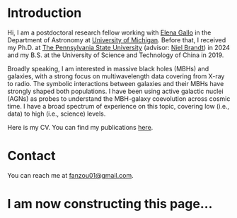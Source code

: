 # Introduction

Hi, I am a postdoctoral research fellow working with [Elena Gallo](https://public.websites.umich.edu/~egallo/index.html) in the Department of Astronomy at [University of Michigan](https://lsa.umich.edu/astro). Before that, I received my Ph.D. at [The Pennsylvania State University](https://science.psu.edu/astro) (advisor: [Niel Brandt](https://personal.science.psu.edu/wnb3/)) in 2024 and my B.S. at the University of Science and Technology of China in 2019.

Broadly speaking, I am interested in massive black holes (MBHs) and galaxies, with a strong focus on multiwavelength data covering from X-ray to radio. The symbolic interactions between galaxies and their MBHs have strongly shaped both populations. I have been using active galactic nuclei (AGNs) as probes to understand the MBH-galaxy coevolution across cosmic time. I have a broad spectrum of experience on this topic, covering low (i.e., data) to high (i.e., science) levels.

Here is my CV. You can find my publications [here](https://ui.adsabs.harvard.edu/public-libraries/yzJT8uBtSWiFxHXu9T26mw).

# Contact
You can reach me at fanzou01@gmail.com.

# I am now constructing this page...
